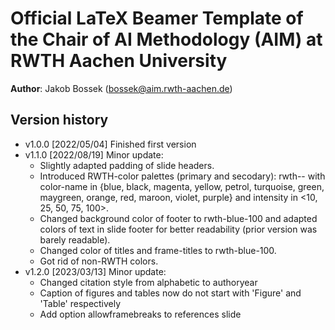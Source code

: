 Official LaTeX Beamer Template of the 
Chair of AI Methodology (AIM) at
RWTH Aachen University
===

**Author**: Jakob Bossek (bossek@aim.rwth-aachen.de)

## Version history


* v1.0.0 [2022/05/04] Finished first version
* v1.1.0 [2022/08/19] Minor update:
  * Slightly adapted padding of slide headers.
  * Introduced RWTH-color palettes (primary and secodary): rwth-<color-name>-<intensity>
    with color-name in {blue, black, magenta, yellow, petrol, turquoise, green, maygreen, orange,
    red, maroon, violet, purple} and intensity in <10, 25, 50, 75, 100>.
  * Changed background color of footer to rwth-blue-100 and adapted colors of text in slide footer for better readability
    (prior version was barely readable).
  * Changed color of titles and frame-titles to rwth-blue-100.
  * Got rid of non-RWTH colors.
* v1.2.0 [2023/03/13] Minor update:
  * Changed citation style from alphabetic to authoryear
  * Caption of figures and tables now do not start with 'Figure' and 'Table' respectively
  * Add option allowframebreaks to references slide
